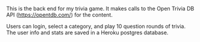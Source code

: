  This is the back end for my trivia game. It makes calls to the Open Trivia DB API (https://opentdb.com/) for the content. 

 Users can login, select a category, and play 10 question rounds of trivia. The user info and stats are saved in a Heroku postgres database.
